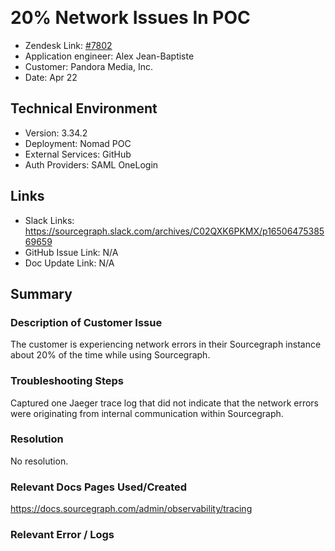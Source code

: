 ​
# 20% Network Issues In POC <!-- Ticket Title  Hint: include keywords to make it searchable -->

- Zendesk Link: [#7802](https://sourcegraph.zendesk.com/agent/tickets/7802)
- Application engineer: Alex Jean-Baptiste
- Customer: Pandora Media, Inc. <!-- Redact if this contains personally identifying information -->
- Date: Apr 22

<!-- Data populated from integration, speak to Ben Gordon or Michael Bali if not working -->
<!-- During Internal team trial, fill missing data manually (we are waiting for all data to sync) -->

## Technical Environment
- Version: ​3.34.2
- Deployment: Nomad POC
- External Services: GitHub
- Auth Providers: SAML OneLogin


## Links
<!-- Data for application engineer manual entry -->
- Slack Links: https://sourcegraph.slack.com/archives/C02QXK6PKMX/p1650647538569659
- GitHub Issue Link: N/A
- Doc Update Link: N/A

## Summary
### Description of Customer Issue
The customer is experiencing network errors in their Sourcegraph instance about 20% of the time while using Sourcegraph.

### Troubleshooting Steps
Captured one Jaeger trace log that did not indicate that the network errors were originating from internal communication within Sourcegraph.

### Resolution
No resolution.

### Relevant Docs Pages Used/Created
https://docs.sourcegraph.com/admin/observability/tracing
​

### Relevant Error / Logs
<!-- Please redact keys, tokens, and personal identifying information -->
​

<!-- Once complete, upload a copy to https://github.com/sourcegraph/support-tools-internal/tree/main/resolved-tickets as a .md file -->
<!-- Name the file 7802.md -->
